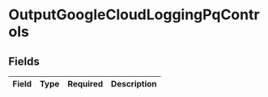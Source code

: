 # OutputGoogleCloudLoggingPqControls


## Fields

| Field       | Type        | Required    | Description |
| ----------- | ----------- | ----------- | ----------- |